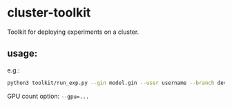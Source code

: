 # cluster-toolkit
Toolkit for deploying experiments on a cluster.
## usage:
e.g.:
```bash
python3 toolkit/run_exp.py --gin model.gin --user username --branch dev
```
GPU count option: `--gpu=...`